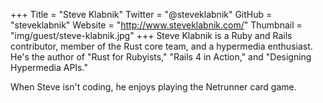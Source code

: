 +++
Title = "Steve Klabnik"
Twitter = "@steveklabnik"
GitHub = "steveklabnik"
Website = "http://www.steveklabnik.com/"
Thumbnail = "img/guest/steve-klabnik.jpg"
+++
Steve Klabnik is a Ruby and Rails contributor, member of the Rust core team, and a hypermedia enthusiast. He's the author of "Rust for Rubyists," "Rails 4 in Action," and "Designing Hypermedia APIs."

When Steve isn't coding, he enjoys playing the Netrunner card game.